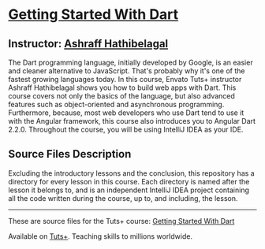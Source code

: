 # [Getting Started With Dart][published url]
## Instructor: [Ashraff Hathibelagal][instructor url]

The Dart programming language, initially developed by Google, is an easier and cleaner alternative to JavaScript. That's probably why it's one of the fastest growing languages today. In this course, Envato Tuts+ instructor Ashraff Hathibelagal shows you how to build web apps with Dart. This course covers not only the basics of the language, but also advanced features such as object-oriented and asynchronous programming. Furthermore, because, most web developers who use Dart tend to use it with the Angular framework, this course also introduces you to Angular Dart 2.2.0. Throughout the course, you will be using IntelliJ IDEA as your IDE.

## Source Files Description

Excluding the introductory lessons and the conclusion, this repository has a directory for every lesson in this course. Each directory is named after the lesson it belongs to, and is an independent IntelliJ IDEA project containing all the code written during the course, up to, and including, the lesson.

------

These are source files for the Tuts+ course: [Getting Started With Dart][published url]

Available on [Tuts+](https://tutsplus.com). Teaching skills to millions worldwide.

[published url]: https://tutsplus.com
[instructor url]: http://tutsplus.com/authors/ashraff-hathibelagal
